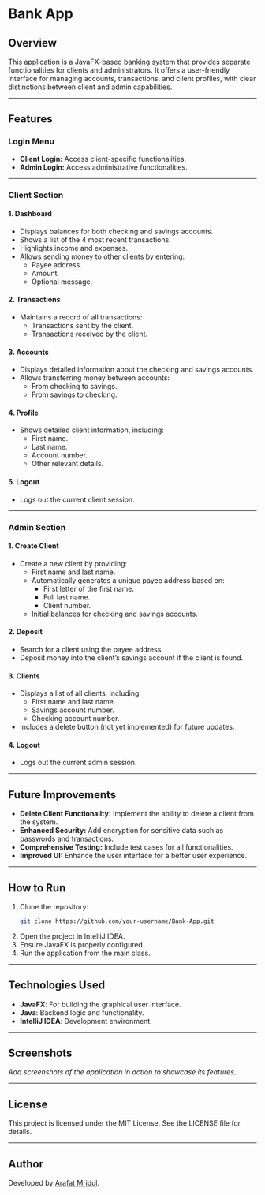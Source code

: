 # Bank App

## Overview

This application is a JavaFX-based banking system that provides separate functionalities for clients and administrators. It offers a user-friendly interface for managing accounts, transactions, and client profiles, with clear distinctions between client and admin capabilities.

---

## Features

### Login Menu

- **Client Login:** Access client-specific functionalities.
- **Admin Login:** Access administrative functionalities.

---

### Client Section

#### 1. Dashboard

- Displays balances for both checking and savings accounts.
- Shows a list of the 4 most recent transactions.
- Highlights income and expenses.
- Allows sending money to other clients by entering:
  - Payee address.
  - Amount.
  - Optional message.

#### 2. Transactions

- Maintains a record of all transactions:
  - Transactions sent by the client.
  - Transactions received by the client.

#### 3. Accounts

- Displays detailed information about the checking and savings accounts.
- Allows transferring money between accounts:
  - From checking to savings.
  - From savings to checking.

#### 4. Profile

- Shows detailed client information, including:
  - First name.
  - Last name.
  - Account number.
  - Other relevant details.

#### 5. Logout

- Logs out the current client session.

---

### Admin Section

#### 1. Create Client

- Create a new client by providing:
  - First name and last name.
  - Automatically generates a unique payee address based on:
    - First letter of the first name.
    - Full last name.
    - Client number.
  - Initial balances for checking and savings accounts.

#### 2. Deposit

- Search for a client using the payee address.
- Deposit money into the client’s savings account if the client is found.

#### 3. Clients

- Displays a list of all clients, including:
  - First name and last name.
  - Savings account number.
  - Checking account number.
- Includes a delete button (not yet implemented) for future updates.

#### 4. Logout

- Logs out the current admin session.

---

## Future Improvements

- **Delete Client Functionality:** Implement the ability to delete a client from the system.
- **Enhanced Security:** Add encryption for sensitive data such as passwords and transactions.
- **Comprehensive Testing:** Include test cases for all functionalities.
- **Improved UI:** Enhance the user interface for a better user experience.

---

## How to Run

1. Clone the repository:
   ```bash
   git clone https://github.com/your-username/Bank-App.git
   ```
2. Open the project in IntelliJ IDEA.
3. Ensure JavaFX is properly configured.
4. Run the application from the main class.

---

## Technologies Used

- **JavaFX**: For building the graphical user interface.
- **Java**: Backend logic and functionality.
- **IntelliJ IDEA**: Development environment.

---

## Screenshots

*Add screenshots of the application in action to showcase its features.*

---

## License

This project is licensed under the MIT License. See the LICENSE file for details.

---

## Author

Developed by [Arafat Mridul](https://github.com/ArafatMridul).

